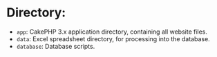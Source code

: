 # Directory:
* `app`: CakePHP 3.x application directory, containing all website files.
* `data`: Excel spreadsheet directory, for processing into the database.
* `database`: Database scripts.
